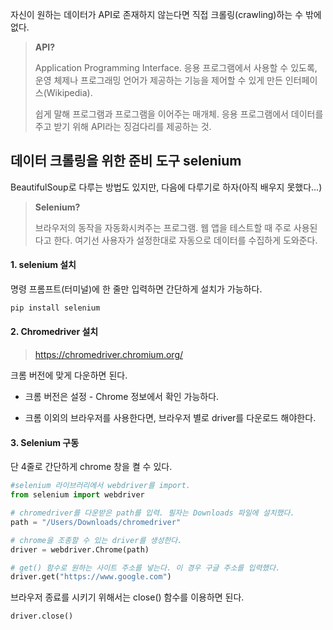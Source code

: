 자신이 원하는 데이터가 API로 존재하지 않는다면 직접 크롤링(crawling)하는 수 밖에 없다. 



> **API?**
>
> Application Programming Interface. 응용 프로그램에서 사용할 수 있도록, 운영 체제나 프로그래밍 언어가 제공하는 기능을 제어할 수 있게 만든 인터페이스(Wikipedia).
>
> 쉽게 말해 프로그램과 프로그램을 이어주는 매개체. 응용 프로그램에서 데이터를 주고 받기 위해 API라는 징검다리를 제공하는 것.



## 데이터 크롤링을 위한 준비 도구 selenium 

BeautifulSoup로 다루는 방법도 있지만, 다음에 다루기로 하자(아직 배우지 못했다...)

> **Selenium?**
>
> 브라우저의 동작을 자동화시켜주는 프로그램. 웹 앱을 테스트할 때 주로 사용된다고 한다. 여기선 사용자가 설정한대로 자동으로 데이터를 수집하게 도와준다.



#### 1. selenium 설치

명령 프롬프트(터미널)에 한 줄만 입력하면 간단하게 설치가 가능하다.

```python
pip install selenium
```



#### 2. Chromedriver 설치

> https://chromedriver.chromium.org/

크롬 버전에 맞게 다운하면 된다.

- 크롬 버전은 설정 - Chrome 정보에서 확인 가능하다.

- 크롬 이외의 브라우저를 사용한다면, 브라우저 별로 driver를 다운로드 해야한다. 



#### 3. Selenium 구동

단 4줄로 간단하게 chrome 창을 켤 수 있다.

```python
#selenium 라이브러리에서 webdriver를 import.
from selenium import webdriver 

# chromedriver를 다운받은 path를 입력. 필자는 Downloads 파일에 설치했다.
path = "/Users/Downloads/chromedriver"

# chrome을 조종할 수 있는 driver를 생성한다.
driver = webdriver.Chrome(path)

# get() 함수로 원하는 사이트 주소를 넣는다. 이 경우 구글 주소를 입력했다.
driver.get("https://www.google.com")
```

브라우저 종료를 시키기 위해서는 close() 함수를 이용하면 된다.

~~~python
driver.close()
~~~











